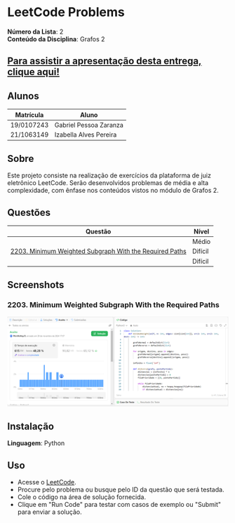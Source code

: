 # LeetCode Problems

**Número da Lista**: 2<br>
**Conteúdo da Disciplina**: Grafos 2<br>
## [Para assistir a apresentação desta entrega, clique aqui!](#)

## Alunos
|Matrícula | Aluno |
| -- | -- |
| 19/0107243  |  Gabriel Pessoa Zaranza |
| 21/1063149  |  Izabella Alves Pereira |

## Sobre 
Este projeto consiste na realização de exercícios da plataforma de juiz eletrônico LeetCode. Serão desenvolvidos problemas de média e alta complexidade, com ênfase nos conteúdos vistos no módulo de Grafos 2.

## Questões 

|Questão | Nível |
| -- | -- |
|  |  Médio |
| [2203. Minimum Weighted Subgraph With the Required Paths](https://leetcode.com/problems/minimum-weighted-subgraph-with-the-required-paths/description/?envType=problem-list-v2&envId=shortest-path) |  Difícil |
|  |  Difícil |

## Screenshots

### 2203. Minimum Weighted Subgraph With the Required Paths
![Screenshot da questao 2203 aceita](imagens/2203.png)

## Instalação 
**Linguagem**: Python<br>

## Uso 

- Acesse o [LeetCode](https://leetcode.com/).
- Procure pelo problema ou busque pelo ID da questão que será testada.
- Cole o código na área de solução fornecida.
- Clique em "Run Code" para testar com casos de exemplo ou "Submit" para enviar a solução.
